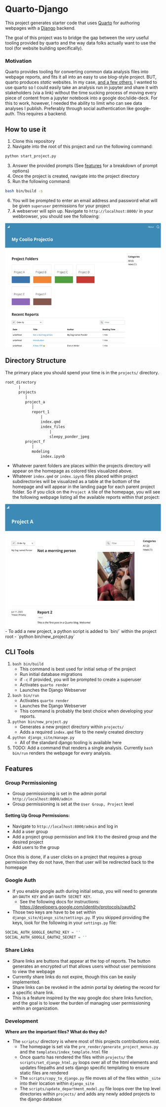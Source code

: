 # Quarto-Django

This project generates starter code that uses [Quarto](https://quarto.org/) for authoring webpages with a [Django](https://www.djangoproject.com/) backend.

The goal of this project was to bridge the gap between the _very_ useful tooling provided by quarto and the way data folks actually want to use the tool (for website building specifically). 

### Motivation
Quarto provides tooling for converting common data analysis files into webpage reports, and fits it all into an easy to use blog-style project. BUT, quarto produces _static_ websites. In my case, [and a few others](https://github.com/quarto-dev/quarto-cli/discussions/6629), I wanted to use quarto so I could easily take an analysis run in jupyter and share it with stakeholders (via a link) without the time sucking process of moving every piece of content from a jupyter notebook into a google doc/slide-deck. For this to work, however, I needed the ability to limit who can see data analyses I publish. Preferably through social authentication like google-auth. This requires a backend.

## How to use it
1. Clone this repository
2. Navigate into the root of this project and run the following command:
```python
python start_project.py
```
3. Answer the provided prompts (See [features](#features) for a breakdown of prompt options)
4. Once the project is created, navigate into the project directory
5. Run the following command:
```bash
bash bin/build -s
```
6. You will be prompted to enter an email address and password what will be given `superuser` permissions for your project
7. A webserver will spin up. Navigate to `http://localhost:8000/` in your webbrowser, you should see the following:
<center><img src="readme-images/quarto_django_index.png" style="height: 400px;"></img></center>

## Directory Structure
The primary place you should spend your time is in the `projects/` directory.
```
root_directory
      |
      projects
         |
         project_a
            |
            report_1
                |
                index.qmd
                index_files
                    |
                    sleepy_ponder_jpeg
         project_f
            |
            modeling
                index.ipynb
```
- Whatever parent folders are places within the projects directory will appear on the homepage as colored tiles visualized above. 
- Whatever `index.qmd` or `index.ipynb` files placed within project subdirectories will be visualized as a table at the bottom of the homepage and will appear in the landing page for each parent project folder. So if you click on the `Project A` tile of the homepage, you will see the following webpage listing all the available reports within that project:
<center><img src="readme-images/project_a.png" style="height: 400px;"></img></center>
- To add a new project, a python script is added to `bin/` within the project root
    - `python bin/new_project.py`

## CLI Tools
1. `bash bin/build` 
    - This command is best used for initial setup of the project
    - Run initial database migrations
    - if `-c` if provided, you will be prompted to create a superuser
    - Activates `quarto render`
    - Launches the Django Webserver
2. `bash bin/run`
    - Activates `quarto render`
    - Launches the Django Webserver
    - This command is probably the best choice when developing your reports. 
3. `python bin/new_project.py`
    - Generates a new project directory within `projects/`
    - Adds a required `index.qmd` file to the newly created directory
4. `python django_site/manage.py`
    - All of the standard django tooling is available here
5. TODO: Add a command that renders a single analysis. Currently `bash bin/run` renders the webpage for every analysis.

## Features

### Group Permissioning

- Group permissioning is set in the admin portal `http://localhost:8000/admin`
- Group permissioning is set at the `User Group, Project` level

#### Setting Up Group Permissions:

- Navigate to `http://localhost:8000/admin` and log in
- Add a user group
- Add a project group permission and link it to the desired group and the desired project
- Add users to the group

Once this is done, if a user clicks on a project that requires a group permission they do not have, then that user will be redirected back to the homepage

### Google Auth

- If you enable google auth during initial setup, you will need to generate an `OAUTH KEY` and an `OAUTH SECRET KEY`. 
    - See the following docs for instructions: https://developers.google.com/identity/protocols/oauth2
- Those two keys are have to be set within `django_site/django_site/settings.py`. If you skipped providing the keys, look for the following in your `settings.py` file:
```python
SOCIAL_AUTH_GOOGLE_OAUTH2_KEY = ''
SOCIAL_AUTH_GOOGLE_OAUTH2_SECRET = ''
```

### Share Links

- Share links are buttons that appear at the top of reports. The button generates an encrypted url that allows users without user permissions to view the webpage
- Currently share links do not expire, though this can be easily implemented. 
- Share links can be revoked in the admin portal by deleting the record for a specific share link. 
- This is a feature inspired by the way google doc share links function, and the goal is to lower the burden of managing user permissioning within an organization. 

### Development

**Where are the important files? What do they do?**
- The `scripts/` directory is where most of this projects contributions exist. 
    - The homepage is set via the `pre_render/generate_project_menus.py` and the `templates/index_template.html` file
    - Once quarto has rendered the files within `projects/` the `scripts/set_django_html.py` loops over all of the html elements and updates filepaths and sets django specific templating to ensure static files are rendered
    - The `scripts/copy_to_django.py` file moves all of the files within `_site` into their location within `django_site`
    - The `scripts/update_department_model.py` file loops over the top level directories within `projects/` and adds any newly added projects to the django database
